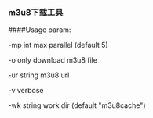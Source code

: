 ### m3u8下载工具

####Usage param:

-mp int max parallel (default 5)

-o  only download m3u8 file

-ur string m3u8 url

-v  verbose

-wk string work dir (default "m3u8cache")
